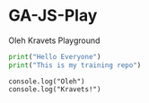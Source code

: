 # GA-JS-Play

Oleh Kravets Playground

```Python
print("Hello Everyone")
print("This is my training repo")
```

```JS
console.log("Oleh")
console.log("Kravets!")
```